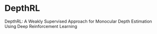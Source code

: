 # DepthRL
DepthRL: A Weakly Supervised Approach for Monocular Depth Estimation Using Deep Reinforcement Learning
